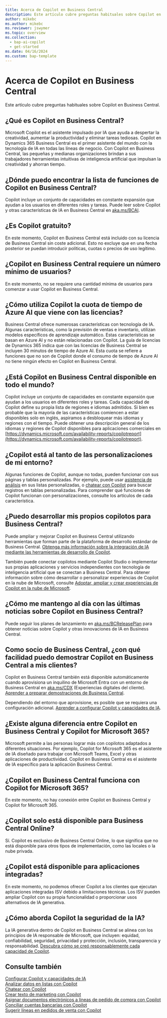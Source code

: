 ```yaml
---
title: Acerca de Copilot en Business Central
description: Este artículo cubre preguntas habituales sobre Copilot en Business Central.
author: mikebc
ms.author: mikebc
ms.reviewer: jswymer
ms.topic: overview
ms.collection:
  - bap-ai-copilot
  - get-started
ms.date: 04/16/2024
ms.custom: bap-template
---
```


# <a name="about-copilot-in-business-central"></a>Acerca de Copilot en Business Central

Este artículo cubre preguntas habituales sobre Copilot en Business Central.

## <a name="what-is-copilot-in-business-central"></a>¿Qué es Copilot en Business Central?

Microsoft Copilot es el asistente impulsado por IA que ayuda a despertar la creatividad, aumentar la productividad y eliminar tareas tediosas. Copilot en Dynamics 365 Business Central es el primer asistente del mundo con la tecnología de IA en todas las líneas de negocio. Con Copilot en Business Central, las pequeñas y medianas organizaciones brindan a sus trabajadores herramientas intuitivas de inteligencia artificial que impulsan la creatividad y ahorran tiempo.

## <a name="where-can-i-find-the-list-of-copilot-features-in-business-central"></a>¿Dónde puedo encontrar la lista de funciones de Copilot en Business Central?

Copilot incluye un conjunto de capacidades en constante expansión que ayudan a los usuarios en diferentes roles y tareas. Puede leer sobre Copilot y otras características de IA en Business Central en [aka.ms/BCAI](https://aka.ms/BCAI). 

## <a name="is-copilot-free"></a>¿Es Copilot gratuito?

En este momento, Copilot en Business Central está incluido con su licencia de Business Central sin coste adicional. Esto no excluye que en una fecha posterior se puedan introducir políticas, cuotas o precios de uso legítimo.

## <a name="does-copilot-in-business-central-require-a-minimum-number-of-users"></a>¿Copilot en Business Central requiere un número mínimo de usuarios?

En este momento, no se requiere una cantidad mínima de usuarios para comenzar a usar Copilot en Business Central.

## <a name="how-does-copilot-use-the-azure-ai-time-quota-that-comes-with-licenses"></a>¿Cómo utiliza Copilot la cuota de tiempo de Azure AI que viene con las licencias?

Business Central ofrece numerosas características con tecnología de IA. Algunas características, como la previsión de ventas e inventario, utilizan modelos específicos de aprendizaje automático. Estas características se basan en Azure AI y no están relacionadas con Copilot. La guía de licencias de Dynamics 365 indica que con las licencias de Business Central se incluyen 30 minutos de tiempo de Azure AI. Esta cuota se refiere a funciones que no son de Copilot donde el consumo de tiempo de Azure AI no tiene ningún efecto en Copilot en Business Central.

## <a name="is-copilot-in-business-central-available-worldwide"></a>¿Está Copilot en Business Central disponible en todo el mundo?

Copilot incluye un conjunto de capacidades en constante expansión que ayudan a los usuarios en diferentes roles y tareas. Cada capacidad de Copilot define su propia lista de regiones e idiomas admitidos. Si bien es probable que la mayoría de las características comiencen a estar disponibles solo en inglés, aspiramos a desbloquear más idiomas y regiones con el tiempo. Puede obtener una descripción general de los idiomas y regiones de Copilot disponibles para aplicaciones comerciales en [https://dynamics.microsoft.com/availability-reports/copilotreport](https://dynamics.microsoft.com/availability-reports/copilotreport).

## <a name="is-copilot-aware-of-my-environment-customizations"></a>¿Copilot está al tanto de las personalizaciones de mi entorno?

Algunas funciones de Copilot, aunque no todas, pueden funcionar con sus páginas y tablas personalizadas. Por ejemplo, puede usar [asistencia de análisis](analysis-assist.md) en sus listas personalizadas, o [chatear con Copilot](chat-with-copilot.md) para buscar registros en tablas personalizadas. Para comprender qué funciones de Copilot funcionan con personalizaciones, consulte los artículos de cada característica.

## <a name="can-i-develop-my-own-copilots-for-business-central"></a>¿Puedo desarrollar mis propios copilotos para Business Central?

Puede ampliar y mejorar Copilot en Business Central utilizando herramientas que forman parte de la plataforma de desarrollo estándar de Business Central. [Obtenga más información sobre la integración de IA mediante las herramientas de desarrollo de Copilot](/dynamics365/business-central/dev-itpro/developer/ai-integration-landing-page).

También puede conectar copilotos mediante Copilot Studio o implementar sus propias aplicaciones y servicios independientes con tecnología de inteligencia artificial que se conectan a Business Central. Para obtener información sobre cómo desarrollar o personalizar experiencias de Copilot en la nube de Microsoft, consulte [Adoptar, ampliar y crear experiencias de Copilot en la nube de Microsoft](/microsoft-cloud/dev/copilot/overview).

## <a name="how-do-i-keep-up-with-the-latest-news-about-copilot-in-business-central"></a>¿Cómo me mantengo al día con las últimas noticias sobre Copilot en Business Central?

Puede seguir los planes de lanzamiento en [aka.ms/BCReleasePlan](https://aka.ms/BCReleasePlan) para obtener noticias sobre Copilot y otras innovaciones de IA en Business Central.

## <a name="as-a-business-central-partner-how-easily-can-i-demonstrate-copilot-in-business-central-to-my-customers"></a>Como socio de Business Central, ¿con qué facilidad puedo demostrar Copilot en Business Central a mis clientes?

Copilot en Business Central también está disponible automáticamente cuando aprovisiona un inquilino de Microsoft Entra con un entorno de Business Central en [aka.ms/CDX](https://aka.ms/CDX) (Experiencias digitales del cliente). [Aprender a preparar demostraciones de Business Central](/dynamics365/business-central/dev-itpro/administration/demo-environment).  

Dependiendo del entorno que aprovisione, es posible que se requiera una configuración adicional. [Aprender a configurar Copilot y capacidades de IA](/dynamics365/business-central/enable-ai).

## <a name="is-there-a-difference-between-copilot-in-business-central-and-copilot-for-microsoft-365"></a>¿Existe alguna diferencia entre Copilot en Business Central y Copilot for Microsoft 365?

Microsoft permite a las personas lograr más con copilotos adaptados a diferentes situaciones. Por ejemplo, Copilot for Microsoft 365 es el asistente de IA diseñado para trabajar con Microsoft Teams, Excel y otras aplicaciones de productividad. Copilot en Business Central es el asistente de IA específico para la aplicación Business Central.

## <a name="does-copilot-in-business-central-work-with-copilot-for-microsoft-365"></a>¿Copilot en Business Central funciona con Copilot for Microsoft 365?

En este momento, no hay conexión entre Copilot en Business Central y Copilot for Microsoft 365.

## <a name="is-copilot-available-for-business-central-online-only"></a>¿Copilot solo está disponible para Business Central Online?

Sí. Copilot es exclusivo de Business Central Online, lo que significa que no está disponible para otros tipos de implementación, como las locales o la nube privada.

## <a name="is-copilot-available-to-embed-applications"></a>¿Copilot está disponible para aplicaciones integradas?

En este momento, no podemos ofrecer Copilot a los clientes que ejecutan aplicaciones integradas ISV debido a limitaciones técnicas. Los ISV pueden ampliar Copilot con su propia funcionalidad o proporcionar usos alternativos de IA generativa.

## <a name="how-does-copilot-approach-ai-safety"></a>¿Cómo aborda Copilot la seguridad de la IA?

La IA generativa dentro de Copilot en Business Central se alinea con los principios de IA responsable de Microsoft, que incluyen: equidad, confiabilidad, seguridad, privacidad y protección, inclusión, transparencia y responsabilidad. [Descubra cómo se creó responsablemente cada capacidad de Copilot](responsible-ai-overview.md).

## <a name="see-also"></a>Consulte también

[Configurar Copilot y capacidades de IA](enable-ai.md)  
[Analizar datos en listas con Copilot](analysis-assist.md)  
[Chatear con Copilot](chat-with-copilot.md)  
[Crear texto de marketing con Copilot](item-marketing-text.md)  
[Asignar documentos electrónicos a líneas de pedido de compra con Copilot](map-edocuments-with-copilot.md)  
[Conciliar cuentas bancarias con Copilot](bank-reconciliation-with-copilot.md)  
[Sugerir líneas en pedidos de venta con Copilot](sales-suggest-sales-lines-with-copilot.md)  
